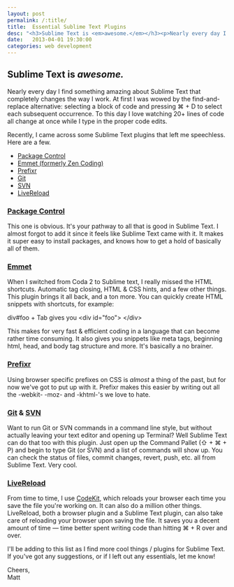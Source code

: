 ```yaml
---
layout: post
permalink: /:title/
title:  Essential Sublime Text Plugins
desc: "<h3>Sublime Text is <em>awesome.</em></h3><p>Nearly every day I find something amazing about Sublime Text that completely changes the way I work. At first I was wowed by the find-and-replace alternative: selecting a block of code and pressing &#8984; + D to select each subsequent occurrence. To this day I love watching 20+ lines of code all change at once while I type in the proper code edits.</p><p>Recently, I came across some Sublime Text plugins that left me speechless. Here are a few...</p>"
date:   2013-04-01 19:30:00
categories: web development
---
```


<h2>Sublime Text is <em>awesome.</em></h2>

<p>Nearly every day I find something amazing about Sublime Text that completely changes the way I work. At first I was wowed by the find-and-replace alternative: selecting a block of code and pressing &#8984; + D to select each subsequent occurrence. To this day I love watching 20+ lines of code all change at once while I type in the proper code edits.</p>

<p>Recently, I came across some Sublime Text plugins that left me speechless. Here are a few.</p>

<ul>
     <li><a href="http://wbond.net/sublime_packages/package_control">Package Control</a></li>
     <li><a href="http://emmet.io/">Emmet (formerly Zen Coding)</a></li>
     <li><a href="http://wbond.net/sublime_packages/prefixr">Prefixr</a></li>
     <li><a href="https://github.com/kemayo/sublime-text-2-git/wiki">Git</a></li>
     <li><a href="http://wbond.net/sublime_packages/svn">SVN</a></li>
     <li><a href="https://github.com/dz0ny/LiveReload-sublimetext2">LiveReload</a></li>
</ul>

<h3><a href="http://wbond.net/sublime_packages/package_control">Package Control</a></h3>
<p>This one is obvious. It's your pathway to all that is good in Sublime Text. I almost forgot to add it since it feels like Sublime Text came with it. It makes it super easy to install packages, and knows how to get a hold of basically all of them.</p>


<h3><a href="http://emmet.io/">Emmet</a></h3>
<p>When I switched from Coda 2 to Sublime text, I really missed the HTML shortcuts. Automatic tag closing, HTML &amp; CSS hints, and a few other things. This plugin brings it all back, and a ton more. You can quickly create HTML snippets with shortcuts, for example:</p>

<span class="inline-code">div#foo + Tab</span> gives you <span class="inline-code">&lt;div id="foo"&gt; &lt;/div&gt;</span>

<p>This makes for very fast &amp; efficient coding in a language that can become rather time consuming. It also gives you snippets like meta tags, beginning html, head, and body tag structure and more. It's basically a no brainer.</p>


<h3><a href="http://wbond.net/sublime_packages/prefixr">Prefixr</a></h3>
<p>Using browser specific prefixes on CSS is <em>almost</em> a thing of the past, but for now we've got to put up with it. Prefixr makes this easier by writing out all the -webkit- -moz- and -khtml-'s we love to hate.</p>


<h3><a href="https://github.com/kemayo/sublime-text-2-git/wiki">Git</a> &amp; <a href="http://wbond.net/sublime_packages/svn">SVN</a></h3>
<p>Want to run Git or SVN commands in a command line style, but without actually leaving your text editor and opening up Terminal? Well Sublime Text can do that too with this plugin. Just open up the Command Pallet (&#x21E7; + &#8984; + P) and begin to type Git (or SVN) and a list of commands will show up. You can check the status of files, commit changes, revert, push, etc. all from Sublime Text. Very cool.</p>


<h3><a href="https://github.com/dz0ny/LiveReload-sublimetext2">LiveReload</a></h3>
<p>From time to time, I use <a href="http://incident57.com/codekit/">CodeKit</a>, which reloads your browser each time you save the file you're working on. It can also do a million other things. LiveReload, both a browser plugin and a Sublime Text plugin, can also take care of reloading your browser upon saving the file. It saves you a decent amount of time &mdash; time better spent writing code than hitting &#8984; + R over and over.</p>

<p>I'll be adding to this list as I find more cool things / plugins for Sublime Text. If you've got any suggestions, or if I left out any essentials, let me know!</p>

<p>Cheers,<br />Matt</p>
